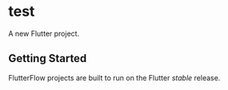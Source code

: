 # test

A new Flutter project.

## Getting Started

FlutterFlow projects are built to run on the Flutter _stable_ release.
